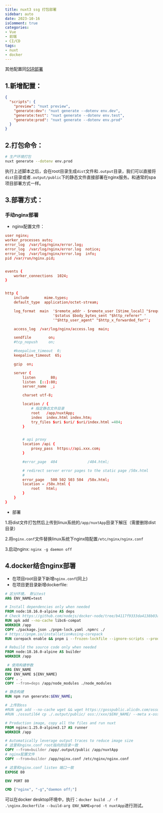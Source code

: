 ```yaml
---
title: nuxt3 ssg 打包部署
sidebar: auto
date: 2023-10-16
isComment: true
categories: 
- Vue
- 前端
- CI/CD
tags: 
- nuxt
- docker
---
```


其他配置同[SSR部署](./nuxt3-ssr.md)

## 1.新增配置：
```json
{
  "scripts": {
    "preview": "nuxt preview",
    "generate:dev": "nuxt generate --dotenv env.dev",
    "generate:test": "nuxt generate --dotenv env.test",
    "generate:prod": "nuxt generate --dotenv env.prod"
  }
}
```

## 2.打包命令：
```bash
# 生产环境打包
nuxt generate --dotenv env.prod
```
执行上述脚本之后，会在root目录生成`dist`文件和`.output`目录，我们可以直接将`dist`目录或者`.output/public`下的静态文件直接部署在nginx服务。和通常的spa项目部署方式一样。

## 3.部署方式：
### 手动nginx部署
+ nginx配置文件：

```conf
user nginx;
worker_processes auto;
error_log  /var/log/nginx/error.log;
error_log  /var/log/nginx/error.log  notice;
error_log  /var/log/nginx/error.log  info;
pid /var/run/nginx.pid;


events {
    worker_connections  1024;
}


http {
    include       mime.types;
    default_type  application/octet-stream;

    log_format  main  '$remote_addr - $remote_user [$time_local] "$request" '
                      '$status $body_bytes_sent "$http_referer" '
                      '"$http_user_agent" "$http_x_forwarded_for"';

    access_log  /var/log/nginx/access.log  main;

    sendfile        on;
    #tcp_nopush     on;

    #keepalive_timeout  0;
    keepalive_timeout  65;

    gzip  on;

    server {
        listen       80;
        listen  [::]:80;
        server_name  _;

        charset utf-8;

        location / {
            # 指定静态文件目录
            root   /app/nuxtApp;
            index  index.html index.htm;
            try_files $uri $uri/ $uri/index.html =404;
        }


        # api proxy
        location /api {
            proxy_pass  https://api.xxx.com;
        }

        #error_page  404              /404.html;

        # redirect server error pages to the static page /50x.html
        #
        error_page   500 502 503 504  /50x.html;
        location = /50x.html {
            root   html;
        }
    }
}

```



+ 部署

1.将dist文件打包然后上传到linux系统的`/app/nuxtApp`目录下解压（需要删除dist目录）

2.将`nginx.conf`文件替换linux系统下nginx陪配置`/etc/nginx/nginx.conf`

3.启动nginx: `nginx -g daemon off`

## 4.docker结合nginx部署

+ 在项目root目录下新增`nginx.conf`(同上)
+ 在项目更目录新增dockerfile:
```dockerfile
# 区分环境， 默认test
ARG ENV_NAME=test

# Install dependencies only when needed
FROM node:18.16.0-alpine AS deps
# Check https://github.com/nodejs/docker-node/tree/b4117f9333da4138b03a546ec926ef50a31506c3#nodealpine to understand why libc6-compat might be needed.
RUN apk add --no-cache libc6-compat
WORKDIR /app
COPY ./package.json ./pnpm-lock.yaml .npmrc ./
# https://pnpm.io/installation#using-corepack
RUN corepack enable && pnpm i --frozen-lockfile --ignore-scripts --production

# Rebuild the source code only when needed
FROM node:18.16.0-alpine AS builder
WORKDIR /app

 # 使用构建参数
ARG ENV_NAME
ENV ENV_NAME ${ENV_NAME}
COPY . .
COPY --from=deps /app/node_modules ./node_modules

# 静态构建
RUN npm run generate:$ENV_NAME;

# 上传到oss
#RUN apk add --no-cache wget && wget https://gosspublic.alicdn.com/ossutil/1.7.13/ossutil64 && chmod 755 ossutil64 && ./ossutil64 config -e oss-cn-xxx.aliyuncs.com -i yourSecret -k yourKey && ./ossutil64 -v
#RUN ./ossutil64 cp ./.output/public/ oss://xxx/$ENV_NAME/ --meta x-oss-object-acl:public-read  -r -f

# Production image, copy all the files and run nuxt
FROM nginx:1.25.0-alpine3.17 AS runner
WORKDIR /app

# Automatically leverage output traces to reduce image size
# 这里和nginx.conf root指向的目录一致
COPY --from=builder /app/.output/public /app/nuxtApp
# nginx配置文件
COPY --from=builder /app/nginx.conf /etc/nginx/nginx.conf

# 这里和nginx.conf listen 端口一致
EXPOSE 80

ENV PORT 80

CMD ["nginx", "-g","daemon off;"]
```
可以在docker desktop环境中，执行：`docker build ./ -f .\nginx.Dockerfile --build-arg ENV_NAME=prod -t nuxtApp`进行测试。
